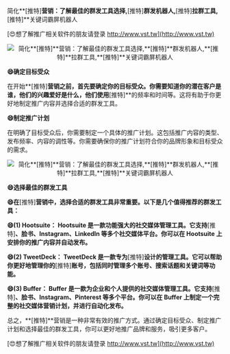 简化**[推特]**营销：了解最佳的群发工具选择,**[推特]**群发机器人,**[推特]**拉群工具,**[推特]**关键词霸屏机器人

[😍想了解推广相关软件的朋友请登录 http://www.vst.tw](http://www.vst.tw)

 <center><img src="https://vst.tw/MP4/tuiguang/png/1.png" alt="简化**[推特]**营销：了解最佳的群发工具选择,**[推特]**群发机器人,**[推特]**拉群工具,**[推特]**关键词霸屏机器人"></center>

**😄确定目标受众**

在开始**[推特]**营销之前，首先要确定你的目标受众。你需要知道你的潜在客户是谁，他们的兴趣爱好是什么，他们使用**[推特]**的频率和时间等。这将有助于你更好地制定推广内容并选择合适的群发工具。

**😄制定推广计划**

在明确了目标受众后，你需要制定一个具体的推广计划。这包括推广内容的类型、发布频率、内容的调性等。你需要确保你的推广计划符合你的品牌形象和目标受众的需求。

 <center><img src="https://vst.tw/MP4/tuiguang/png/8.png" alt="简化**[推特]**营销：了解最佳的群发工具选择,**[推特]**群发机器人,**[推特]**拉群工具,**[推特]**关键词霸屏机器人"></center>

**😄选择最佳的群发工具**

**😄在**[推特]**营销中，选择合适的群发工具非常重要。以下是几个值得推荐的群发工具：**

**😄(1) Hootsuite： Hootsuite 是一款功能强大的社交媒体管理工具。它支持**[推特]**、脸书、Instagram、LinkedIn 等多个社交媒体平台。你可以在 Hootsuite 上安排你的推广内容并自动发布。**

**😄(2) TweetDeck： TweetDeck 是一款专为**[推特]**设计的管理工具。它可以帮助你更好地管理你的**[推特]**账号，包括同时管理多个账号、搜索话题和关键词等功能。**

**😄(3) Buffer： Buffer 是一款为企业和个人提供的社交媒体管理工具。它支持**[推特]**、脸书、Instagram、Pinterest 等多个平台。你可以在 Buffer 上制定一个完整的社交媒体营销计划，并进行自动化发布。**

总之，**[推特]**营销是一种非常有效的推广方式。通过确定目标受众、制定推广计划和选择最佳的群发工具，你可以更好地推广品牌和服务，吸引更多客户。

[😍想了解推广相关软件的朋友请登录 http://www.vst.tw](http://www.vst.tw)



